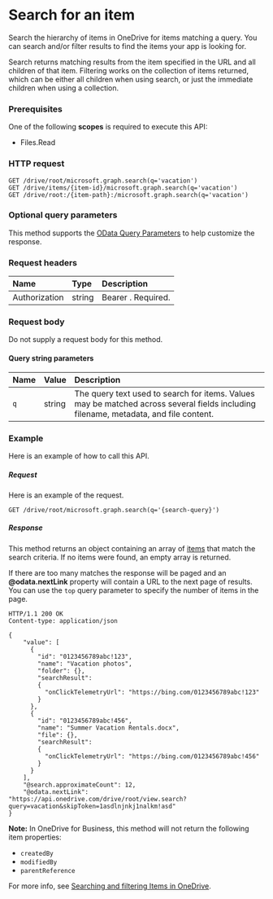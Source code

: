# Search for an item

Search the hierarchy of items in OneDrive for items matching a query. You can search and/or filter results to find the items your app is looking for.

Search returns matching results from the item specified in the URL and all
children of that item. Filtering works on the collection of items returned,
which can be either all children when using search, or just the immediate
children when using a collection.

### Prerequisites
One of the following **scopes** is required to execute this API:

  * Files.Read

### HTTP request
<!-- { "blockType": "ignored" } -->
```
GET /drive/root/microsoft.graph.search(q='vacation')
GET /drive/items/{item-id}/microsoft.graph.search(q='vacation')
GET /drive/root:/{item-path}:/microsoft.graph.search(q='vacation')
```

### Optional query parameters
This method supports the [OData Query Parameters](http://graph.microsoft.io/docs/overview/query_parameters) to help customize the response.

### Request headers
| Name       | Type | Description|
|:---------------|:--------|:----------|
| Authorization  | string  | Bearer <token>. Required. |


### Request body
Do not supply a request body for this method.

#### Query string parameters
| Name | Value  | Description                                                                                                                          |
|:-----|:-------|:-------------------------------------------------------------------------------------------------------------------------------------|
| `q`  | string | The query text used to search for items. Values may be matched across several fields including filename, metadata, and file content. |

### Example
Here is an example of how to call this API.
##### Request
Here is an example of the request.
<!-- {
  "blockType": "request",
  "name": "item_search"
}-->
```http
GET /drive/root/microsoft.graph.search(q='{search-query}')
```

##### Response
This method returns an object containing an array of [items](../resources/driveitem.md) that
match the search criteria. If no items were found, an empty array is returned.

If there are too many matches the response will be paged and an
**@odata.nextLink** property will contain a URL to the next page of results. You
can use the `top` query parameter to specify the number of items in the page.

<!-- {
  "blockType": "response",
  "truncated": false,
  "@odata.type": "microsoft.graph.item",
  "isCollection": true
} -->
```http
HTTP/1.1 200 OK
Content-type: application/json

{
    "value": [
      {
        "id": "0123456789abc!123",
        "name": "Vacation photos",
        "folder": {},
        "searchResult":
        {
          "onClickTelemetryUrl": "https://bing.com/0123456789abc!123"
        }
      },
      {
        "id": "0123456789abc!456",
        "name": "Summer Vacation Rentals.docx",
        "file": {},
        "searchResult":
        {
          "onClickTelemetryUrl": "https://bing.com/0123456789abc!456"
        }
      }
    ],
    "@search.approximateCount": 12,
    "@odata.nextLink": "https://api.onedrive.com/drive/root/view.search?query=vacation&skipToken=1asdlnjnkj1nalkm!asd"
}
```

**Note:** In OneDrive for Business, this method will not return the following item properties:

* `createdBy`
* `modifiedBy`
* `parentReference`

For more info, see [Searching and filtering Items in OneDrive](https://dev.onedrive.com/items/search.htm).

<!-- uuid: 8fcb5dbc-d5aa-4681-8e31-b001d5168d79
2015-10-25 14:57:30 UTC -->
<!-- {
  "type": "#page.annotation",
  "description": "item: search",
  "keywords": "",
  "section": "documentation",
  "tocPath": ""
}-->
